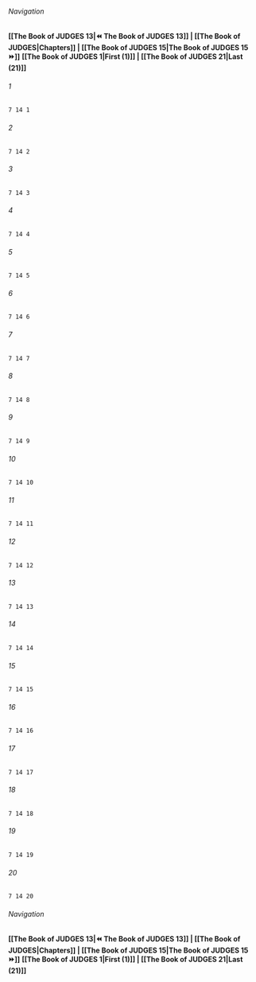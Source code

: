 
###### Navigation
**[[The Book of JUDGES 13|⏪ The Book of JUDGES 13]] | [[The Book of JUDGES|Chapters]] | [[The Book of JUDGES 15|The Book of JUDGES 15 ⏩]]**
**[[The Book of JUDGES 1|First (1)]] | [[The Book of JUDGES 21|Last (21)]]**

###### 1
``` verse
7 14 1 
```
###### 2
``` verse
7 14 2 
```
###### 3
``` verse
7 14 3 
```
###### 4
``` verse
7 14 4 
```
###### 5
``` verse
7 14 5 
```
###### 6
``` verse
7 14 6 
```
###### 7
``` verse
7 14 7 
```
###### 8
``` verse
7 14 8 
```
###### 9
``` verse
7 14 9 
```
###### 10
``` verse
7 14 10 
```
###### 11
``` verse
7 14 11 
```
###### 12
``` verse
7 14 12 
```
###### 13
``` verse
7 14 13 
```
###### 14
``` verse
7 14 14 
```
###### 15
``` verse
7 14 15 
```
###### 16
``` verse
7 14 16 
```
###### 17
``` verse
7 14 17 
```
###### 18
``` verse
7 14 18 
```
###### 19
``` verse
7 14 19 
```
###### 20
``` verse
7 14 20 
```

###### Navigation
**[[The Book of JUDGES 13|⏪ The Book of JUDGES 13]] | [[The Book of JUDGES|Chapters]] | [[The Book of JUDGES 15|The Book of JUDGES 15 ⏩]]**
**[[The Book of JUDGES 1|First (1)]] | [[The Book of JUDGES 21|Last (21)]]**

